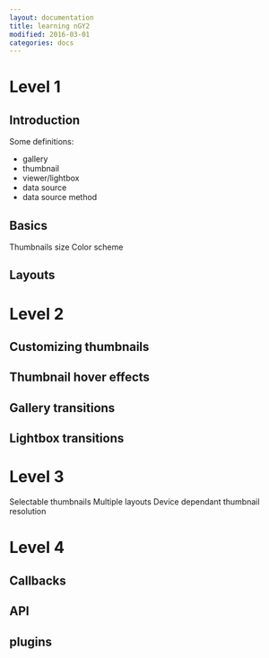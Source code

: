 ```yaml
---
layout: documentation
title: learning nGY2
modified: 2016-03-01
categories: docs
---
```


# Level 1  

## Introduction

Some definitions:
- gallery
- thumbnail
- viewer/lightbox
- data source
- data source method

## Basics

Thumbnails size
Color scheme

## Layouts

# Level 2  
## Customizing thumbnails
## Thumbnail hover effects
## Gallery transitions
## Lightbox transitions

# Level 3
Selectable thumbnails
Multiple layouts
Device dependant thumbnail resolution

# Level 4
## Callbacks
## API
## plugins
